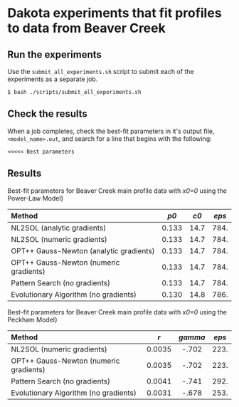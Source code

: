 Dakota experiments that fit profiles to data from Beaver Creek
==============================================================

Run the experiments
-------------------

Use the `submit_all_experiments.sh` script to submit each of the experiments
as a separate job.

    $ bash ./scripts/submit_all_experiments.sh

Check the results
-----------------

When a job completes, check the best-fit parameters in it's output file,
`<model_name>.out`, and search for a line that begins with the following:

    <<<<< Best parameters

Results
-------

Best-fit parameters for Beaver Creek main profile data with *x0=0* using the
Power-Law Model}

| Method                                  | *p0*  | *c0* | *eps* |
| :-------------------------------------- | :---: | :--: | :---: |
| NL2SOL (analytic gradients)             | 0.133 | 14.7 |  784. |
| NL2SOL (numeric gradients)              | 0.133 | 14.7 |  784. |
| OPT++ Gauss-Newton (analytic gradients) | 0.133 | 14.7 |  784. |
| OPT++ Gauss-Newton (numeric gradients)  | 0.133 | 14.7 |  784. |
| Pattern Search (no gradients)           | 0.133 | 14.7 |  784. |
| Evolutionary Algorithm (no gradients)   | 0.130 | 14.8 |  786. |

Best-fit parameters for Beaver Creek main profile data with *x0=0* using the
Peckham Model}

| Method                                  | *r*  | *gamma* | *eps* |
| :-------------------------------------- | :----: | :---: | :---: |
| NL2SOL (numeric gradients)              | 0.0035 | -.702 |  223. |
| OPT++ Gauss-Newton (numeric gradients)  | 0.0035 | -.702 |  223. |
| Pattern Search (no gradients)           | 0.0041 | -.741 |  292. |
| Evolutionary Algorithm (no gradients)   | 0.0031 | -.678 |  253. |
